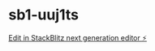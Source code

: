# sb1-uuj1ts

[Edit in StackBlitz next generation editor ⚡️](https://stackblitz.com/~/github.com/AlexanderCGO2/sb1-uuj1ts)